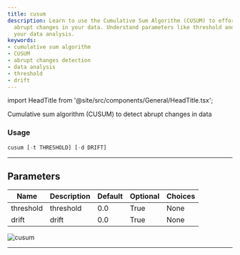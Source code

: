 ```yaml
---
title: cusum
description: Learn to use the Cumulative Sum Algorithm (CUSUM) to effortlessly detect
  abrupt changes in your data. Understand parameters like threshold and drift to improve
  your data analysis.
keywords:
- cumulative sum algorithm
- CUSUM
- abrupt changes detection
- data analysis
- threshold
- drift
---
```


import HeadTitle from '@site/src/components/General/HeadTitle.tsx';

<HeadTitle title="stocks/qa/cusum - Reference | OpenBB Terminal Docs" />

Cumulative sum algorithm (CUSUM) to detect abrupt changes in data

### Usage

```python
cusum [-t THRESHOLD] [-d DRIFT]
```

---

## Parameters

| Name | Description | Default | Optional | Choices |
| ---- | ----------- | ------- | -------- | ------- |
| threshold | threshold | 0.0 | True | None |
| drift | drift | 0.0 | True | None |

![cusum](https://user-images.githubusercontent.com/46355364/154306207-d68f53f4-2f9a-4c1a-8e0e-b83d49938759.png)

---
